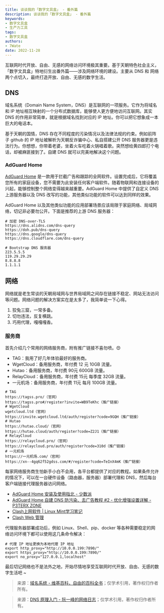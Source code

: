 ```yaml
---
title: 谈谈我的「数字文具盒」 - 番外篇
description: 谈谈我的「数字文具盒」 - 番外篇
keywords:
- 数字文具盒
- 生产力工具
tags: 
- 数字文具盒
authors:
- 7Wate
date: 2022-11-28
---
```


互联网时代开放、自由、无感的网络访问环境极其重要。基于天朝特色社会主义，「数字文具盒」特地衍生出番外篇——涉及网络环境的建设。主要从 DNS 和 网络 两个点切入，最终打造开放、自由、无感的数字生活。

## DNS

域名系统（Domain Name System，DNS）是互联网的一项服务。它作为将域名和 IP 地址相互映射的一个分布式数据库，能够使人更方便地访问互联网。其实 DNS 的作用非常简单，就是根据域名找到对应的 IP 地址。你可以把它想象成一本巨大的电话本。

基于天朝的国情，DNS 存在不同程度的污染情况以及法律法规的约束。例如前阵子 github 的 IP 地址被解析为天朝反诈骗中心、私自搭建公开 DNS 服务器更是违法行为。你想想，你带着老婆，坐着火车吃着火锅唱着歌。突然想给黄四郎打个电话，却被麻匪接到了。自建 DNS 就可以完美地解决这个问题。

### AdGuard Home

[AdGuard Home](https://adguard.com/zh_cn/welcome.html) 是一款用于拦截广告和跟踪的全网软件。设置完成后，它将覆盖您所有的家庭设备，您不需要为此安装任何客户端软件。随着物联网和连接设备的兴起，能够控制整个网络变得越来越重要。AdGuard Home 中提供了自定义 DNS 上游服务器以及 DNS 改写的功能，其他类似功能的软件可以达到同样的效果。

AdGuard Home 以及其他类似功能的应用部署场景应该局限于家庭网络、局域网络，切记非必要勿公开。下面是推荐的上游 DNS 服务器：

```
# 加密 DNS-over-TLS
https://dns.alidns.com/dns-query
https://doh.pub/dns-query
https://dns.google/dns-query
https://dns.cloudflare.com/dns-query

# Bootstrap DNS 服务器
223.5.5.5
119.29.29.29
8.8.8.8
1.1.1.1
```

## 网络

网络就是老生常谈的天朝局域网与世界局域网之间存在链接不稳定、网站无法访问等问题。网络问题的解决方案实在是太多了，我简单说一下心得。

1. 狡兔三窟，一常多备。
2. 切勿违法，反复横跳。
3. 巧用代理，嘎嘎嘎香。
### 服务商

首先介绍几个常用的网络服务商，附有推广链接不喜勿喷。😍
 - TAG：我用了好几年体验最好的服务商。
 - WgetCloud：备用服务商，年付费 12 元 10GB 流量。
 - Hutao：备用服务商，年付费 90元 600GB 流量。
 - RelayCloud：备用服务商，年付费 15元 每季度 32GB 流量。
 - 一元机场：备用服务商，年付费 11元 每月 100GB 流量。
```
# TAG
https://tagss.pro/（官网）
https://tagss.pro#/register?invite=WB9TeKhc（推广链接）
# WgetCloud
wgetcloud.ltd（官网）
https://invite.wgetcloud.ltd/auth/register?code=9GQH（推广链接）
# Hutao
https://hutao.cloud/（官网）
https://hutao.cloud/auth/register?code=Z2J1（推广链接）
# RelayCloud
https://relaycloud.pro/（官网）
https://relaycloud.pro/auth/register?code=310d（推广链接）
# 一元机场
https://一元机场.com/（官网）
https://xn--4gq62f52gdss.com/#/register?code=TeInX4mK（推广链接）
```

每家网络服务商生怕新手小白不会用，各平台都提供了对应的教程。如果条件允许的情况下，可以在一台硬件设备（路由器，服务器）部署代理和 DNS，然后每台客户端链接代理服务器访问网络。

- [AdGuard Home 安装及使用指北 - 少数派](https://sspai.com/post/63088)
- [AdGuard Home 自建 DNS 防污染、去广告教程 #2 - 优化增强设置详解 - P3TERX ZONE](https://p3terx.com/archives/use-adguard-home-to-build-dns-to-prevent-pollution-and-remove-ads-2.html)
- [Clash上网软件 | Linux Mint学习笔记](https://skyao.io/learning-linux-mint/docs/daily/network/clash.html)
- [Clash Web 管理](http://clash.razord.top/)

代理服务器部署成功后，例如 Linux、Shell、pip、docker 等各种需要稳定的网络访问环境下都可以使用这几条命令解决：

```shell
# 代理 IP 地址更换为本地代理 IP 地址
export http_proxy="http://10.0.0.199:7890/"
export https_proxy="http://10.0.0.199:7890/"
export no_proxy="127.0.0.1,localhost"
```

最后切记网络也不是法外之地，开始尽情地享受互联网时代开放、自由、无感的数字生活吧 ~


> 来源：[域名系统 - 维基百科，自由的百科全书](https://zh.wikipedia.org/wiki/%E5%9F%9F%E5%90%8D%E7%B3%BB%E7%BB%9F)；仅学术引用，著作权归作者所有。

> 来源：[DNS 原理入门 - 阮一峰的网络日志](https://www.ruanyifeng.com/blog/2016/06/dns.html)；仅学术引用，著作权归作者所有。